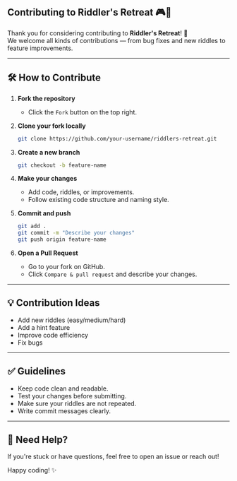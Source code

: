 ## Contributing to Riddler's Retreat 🎮🧠

Thank you for considering contributing to **Riddler's Retreat**! 🚀  
We welcome all kinds of contributions — from bug fixes and new riddles to feature improvements.

---

## 🛠️ How to Contribute

1. **Fork the repository**
   - Click the `Fork` button on the top right.

2. **Clone your fork locally**
   ```bash
   git clone https://github.com/your-username/riddlers-retreat.git
   ```

3. **Create a new branch**
   ```bash
   git checkout -b feature-name
   ```

4. **Make your changes**  
   - Add code, riddles, or improvements.
   - Follow existing code structure and naming style.

5. **Commit and push**
   ```bash
   git add .
   git commit -m "Describe your changes"
   git push origin feature-name
   ```

6. **Open a Pull Request**
   - Go to your fork on GitHub.
   - Click `Compare & pull request` and describe your changes.

---

## 💡 Contribution Ideas

- Add new riddles (easy/medium/hard)
- Add a  hint feature
- Improve code efficiency
- Fix bugs

---

## ✅ Guidelines

- Keep code clean and readable.
- Test your changes before submitting.
- Make sure your riddles are not repeated.
- Write commit messages clearly.

---

## 📩 Need Help?

If you're stuck or have questions, feel free to open an issue or reach out!

Happy coding! ✨

